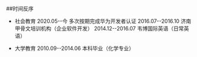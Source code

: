 ##时间反序
- 社会教育
        2020.05--今 多次按期完成华为开发者认证
        2016.07--2016.10 济南甲骨文培训机构（企业软件开发）
        2014.12--2016.07 韦博国际英语（日常英语）

- 大学教育
        2010.09--2014.06 本科毕业（化学专业）
